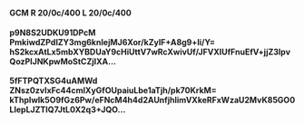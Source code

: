 #### GCM R 20/0c/400 L 20/0c/400
**p9N8S2UDKU91DPcM**<br/>**PmkiwdZPdIZY3mg6knIejMJ6Xor/kZylF+A8g9+li/Y=**<br/>**hS2kcxAtLx5mbXYBDUaY9cHiUttV7wRcXwivUf/JFVXIUfFnuEfV+jjZ3lpvQozPIJNKpwMoStCZjIXA...**<br/><br/>
**5fFTPQTXSG4uAMWd**<br/>**ZNsz0zvIxFc44cmlXyGfOUpaiuLbe1aTjh/pk70KrkM=**<br/>**kThpIwlk5O9fGz6Pw/eFNcM4h4d2AUnfjhlimVXkeRFxWzaU2MvK85GO0LlepLJZTIQ7JtL0X2q3+JQO...**